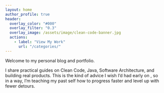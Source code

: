 ```yaml
---
layout: home
author_profile: true
header:
  overlay_color: "#000"
  overlay_filter: "0.3"
  overlay_image: /assets/image/clean-code-banner.jpg
  actions:
    - label: "View My Work"
      url: "/categories/"
---
```


Welcome to my personal blog and portfolio.  

I share practical guides on Clean Code, Java, Software Architecture, and building real products. This is the kind of advice I wish I’d had early on , so in a way, I’m teaching my past self how to progress faster and level up with fewer detours.


